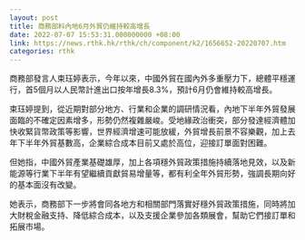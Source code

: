 ```yaml
---
layout: post
title: 商務部料內地6月外貿仍維持較高增長
date: 2022-07-07 15:53:31.000000000 +08:00
link: https://news.rthk.hk/rthk/ch/component/k2/1656652-20220707.htm
categories: rthk
---
```


商務部發言人束珏婷表示，今年以來，中國外貿在國內外多重壓力下，總體平穩運行，首5個月以人民幣計進出口按年增長8.3%，預計6月仍會維持較高增長。

束珏婷提到，從近期對部分地方、行業和企業的調研情況看，內地下半年外貿發展面臨的不確定因素增多，形勢仍然複雜嚴峻。受地緣政治衝突，部分發達經濟體加快收緊貨幣政策等影響，世界經濟增速可能放緩，外貿增長前景不容樂觀，加上去年下半年外貿基數高，企業綜合成本目前又處於高位，迎接訂單面對困難。

但她指，中國外貿產業基礎雄厚，加上各項穩外貿政策措施持續落地見效，以及新能源等行業下半年有望繼續貢獻貿易增量等，都有利全年外貿形勢，強調長期向好的基本面沒有改變。

她表示，商務部下一步將會同各地方和相關部門落實好穩外貿政策措施，同時將加大財稅金融支持、降低綜合成本，以及支援企業參加各類展會，幫助它們接訂單和拓展市場。
